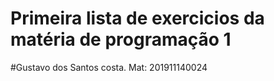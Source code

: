 # Primeira lista de exercicios da matéria de programação 1
#Gustavo dos Santos costa. Mat: 201911140024
